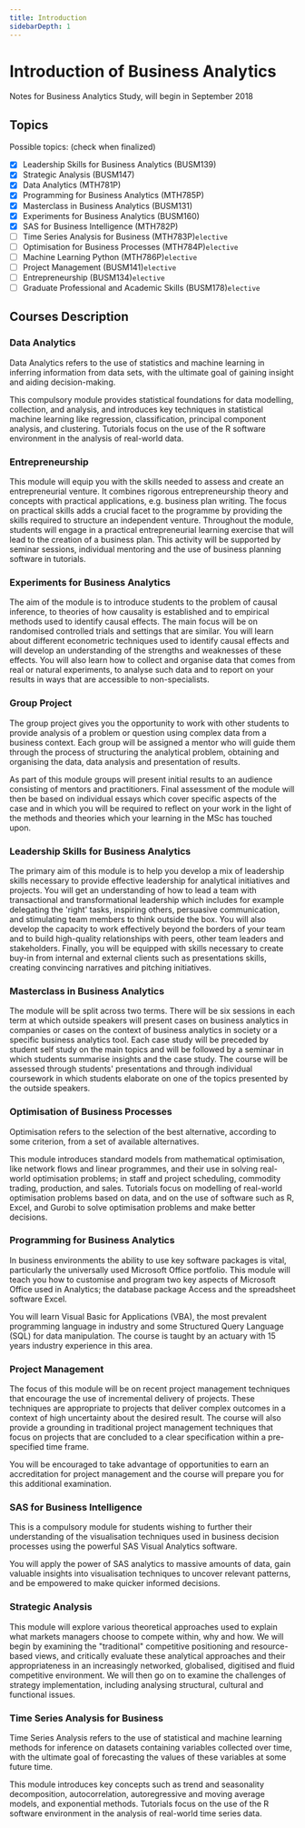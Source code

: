 ```yaml
---
title: Introduction
sidebarDepth: 1
---
```

# Introduction of Business Analytics
Notes for Business Analytics Study, will begin in September 2018

## Topics
Possible topics: (check when finalized)

* [x] Leadership Skills for Business Analytics (BUSM139)
* [x] Strategic Analysis (BUSM147)
* [x] Data Analytics (MTH781P)
* [x] Programming for Business Analytics (MTH785P)
* [x] Masterclass in Business Analytics (BUSM131)
* [x] Experiments for Business Analytics (BUSM160) 
* [x] SAS for Business Intelligence (MTH782P) 
* [ ] Time Series Analysis for Business (MTH783P)`elective`
* [ ] Optimisation for Business Processes (MTH784P)`elective`
* [ ] Machine Learning Python (MTH786P)`elective`
* [ ] Project Management (BUSM141)`elective`
* [ ] Entrepreneurship (BUSM134)`elective`
* [ ] Graduate Professional and Academic Skills (BUSM178)`elective`

## Courses Description
### Data Analytics

Data Analytics refers to the use of statistics and machine learning in inferring information from data sets, with the ultimate goal of gaining insight and aiding decision-making.

This compulsory module provides statistical foundations for data modelling, collection, and analysis, and introduces key techniques in statistical machine learning like regression, classification, principal component analysis, and clustering. Tutorials focus on the use of the R software environment in the analysis of real-world data.

### Entrepreneurship

This module will equip you with the skills needed to assess and create an entrepreneurial venture.  It combines rigorous entrepreneurship theory and concepts with practical applications, e.g. business plan writing. The focus on practical skills adds a crucial facet to the programme by providing the skills required to structure an independent venture. Throughout the module, students will engage in a practical entrepreneurial learning exercise that will lead to the creation of a business plan. This activity will be supported by seminar sessions, individual mentoring and the use of business planning software in tutorials.

### Experiments for Business Analytics

The aim of the module is to introduce students to the problem of causal inference, to theories of how causality is established and to empirical methods used to identify causal effects. The main focus will be on randomised controlled trials and settings that are similar. You will learn about different econometric techniques used to identify causal effects and will develop an understanding of the strengths and weaknesses of these effects. You will also learn how to collect and organise data that comes from real or natural experiments, to analyse such data and to report on your results in ways that are accessible to non-specialists.

### Group Project

The group project gives you the opportunity to work with other students to provide analysis of a problem or question using complex data from a business context. Each group will be assigned a mentor who will guide them through the process of structuring the analytical problem, obtaining and organising the data, data analysis and presentation of results.

As part of this module groups will present initial results to an audience consisting of mentors and practitioners. Final assessment of the module will then be based on individual essays which cover specific aspects of the case and in which you will be required to reflect on your work in the light of the methods and theories which your learning in the MSc has touched upon.

### Leadership Skills for Business Analytics

The primary aim of this module is to help you develop a mix of leadership skills necessary to provide effective leadership for analytical initiatives and projects. You will get an understanding of how to lead a team with transactional and transformational leadership which includes for example delegating the 'right' tasks, inspiring others, persuasive communication, and stimulating team members to think outside the box. You will also develop the capacity to work effectively beyond the borders of your team and to build high-quality relationships with peers, other team leaders and stakeholders. Finally, you will be equipped with skills necessary to create buy-in from internal and external clients such as presentations skills, creating convincing narratives and pitching initiatives.

### Masterclass in Business Analytics

The module will be split across two terms. There will be six sessions in each term at which outside speakers will present cases on business analytics in companies or cases on the context of business analytics in society or a specific business analytics tool. Each case study will be preceded by student self study on the main topics and will be followed by a seminar in which students summarise insights and the case study. The course will be assessed through students' presentations and through individual coursework in which students elaborate on one of the topics presented by the outside speakers.

### Optimisation of Business Processes

Optimisation refers to the selection of the best alternative, according to some criterion, from a set of available alternatives.

This module introduces standard models from mathematical optimisation, like network flows and linear programmes, and their use in solving real-world optimisation problems; in staff and project scheduling, commodity trading, production, and sales. Tutorials focus on modelling of real-world optimisation problems based on data, and on the use of software such as R, Excel, and Gurobi to solve optimisation problems and make better decisions.

### Programming for Business Analytics

In business environments the ability to use key software packages is vital, particularly the universally used Microsoft Office portfolio. This module will teach you how to customise and program two key aspects of Microsoft Office used in Analytics; the database package Access and the spreadsheet software Excel.

You will learn Visual Basic for Applications (VBA), the most prevalent programming language in industry and some Structured Query Language (SQL) for data manipulation. The course is taught by an actuary with 15 years industry experience in this area.

### Project Management

The focus of this module will be on recent project management techniques that encourage the use of incremental delivery of projects. These techniques are appropriate to projects that deliver complex outcomes in a context of high uncertainty about the desired result. The course will also provide a grounding in traditional project management techniques that focus on projects that are concluded to a clear specification within a pre-specified time frame.

You will be encouraged to take advantage of opportunities to earn an accreditation for project management and the course will prepare you for this additional examination.

### SAS for Business Intelligence

This is a compulsory module for students wishing to further their understanding of the visualisation techniques used in business decision processes using the powerful SAS Visual Analytics software.

You will apply the power of SAS analytics to massive amounts of data, gain valuable insights into visualisation techniques to uncover relevant patterns, and be empowered to make quicker informed decisions.

### Strategic Analysis

This module will explore various theoretical approaches used to explain what markets managers choose to compete within, why and how. We will begin by examining the "traditional" competitive positioning and resource-based views, and critically evaluate these analytical approaches and their appropriateness in an increasingly networked, globalised, digitised and fluid competitive environment. We will then go on to examine the challenges of strategy implementation, including analysing structural, cultural and functional issues.

### Time Series Analysis for Business

Time Series Analysis refers to the use of statistical and machine learning methods for inference on datasets containing variables collected over time, with the ultimate goal of forecasting the values of these variables at some future time.

This module introduces key concepts such as trend and seasonality decomposition, autocorrelation, autoregressive and moving average models, and exponential methods. Tutorials focus on the use of the R software environment in the analysis of real-world time series data.

